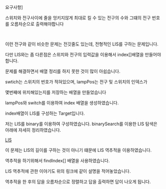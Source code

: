 요구사항]

스위치와 전구사이에 줄을 엉키지않게 최대로 킬 수 있는 전구의 수와 그떄의 전구 번호를 오름차순으로 출력해야합니다



<br/>

이런 전구와 같이 비슷한 문제는 전깃줄도 있는데, 전형적인 LIS를 구하는 문제입니다.

다만 LIS와는 좀 다른점은 스위치와 전구의 입력값을 이용해서 index[]배열을 만들어야합니다.

문제를 해결하면서 배열 정리를 하지 못한 것이 많이 아쉽습니다.

swtich는 스위치의 번호가 적혀있으며, lampPos는 전구 및 스위치의 인덱스가 

몇번쨰에 위치해있는지를 저장하는 배열을 만들었습니다

lampPos와 switch를 이용하여 index 배열을 생성하였습니다.

index배열이 LIS를 구성하는 Target입니다.

저는 LIS를 binary를 이용하여 구성하였습니다. binarySearch를 이용한 LIS 탐색은 아래에 자세히 정리하였습니다.

[LIS](https://chmook.netlify.app/Algorithms/LIS(%EC%B5%9C%EC%9E%A5%EB%B6%80%EB%B6%84%EC%88%98%EC%97%B4)/)


이 문제는 LIS의 길이를 구하는 것이 아니기 떄문에 LIS 역추적을 이용하였습니다.

역추적을 하기위해서 findIndex[] 배열을 사용하였습니다.

LIS 역추적에 관한 이야기도 위의 링크에 같이 설명을 적어놓았습니다.

역추적을 한 후의 답을 오름차순으로 정렬하고 답을 출력하면 답이 나오게 됩니다.